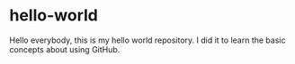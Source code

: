 # hello-world
Hello everybody, this is my hello world repository.
I did it to learn the basic concepts about using GitHub.
